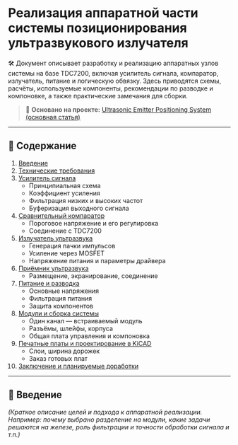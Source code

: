 # Реализация аппаратной части системы позиционирования ультразвукового излучателя

🛠️ Документ описывает разработку и реализацию аппаратных узлов системы на базе TDC7200, включая усилитель сигнала, компаратор, излучатель, питание и логическую обвязку. Здесь приводятся схемы, расчёты, используемые компоненты, рекомендации по разводке и компоновке, а также практические замечания для сборки.

> 📎 **Основано на проекте:** [Ultrasonic Emitter Positioning System (основная статья)](https://github.com/du-dim/Ultrasonic-Emitter-Positioning-System/blob/main/article_ru.md)

---

## 📑 Содержание

1. [Введение](#введение)
2. [Технические требования](#технические-требования)
3. [Усилитель сигнала](#усилитель-сигнала)
   - Принципиальная схема
   - Коэффициент усиления
   - Фильтрация низких и высоких частот
   - Буферизация выходного сигнала
4. [Сравнительный компаратор](#сравнительный-компаратор)
   - Пороговое напряжение и его регулировка
   - Соединение с TDC7200
5. [Излучатель ультразвука](#излучатель-ультразвука)
   - Генерация пачки импульсов
   - Усиление через MOSFET
   - Напряжение питания и параметры драйвера
6. [Приёмник ультразвука](#приёмник-ультразвука)
   - Размещение, экранирование, соединение
7. [Питание и разводка](#питание-и-разводка)
   - Основные напряжения
   - Фильтрация питания
   - Защита компонентов
8. [Модули и сборка системы](#модули-и-сборка-системы)
   - Один канал — встраиваемый модуль
   - Разъёмы, шлейфы, корпуса
   - Общая плата управления и компоновка
9. [Печатные платы и проектирование в KiCAD](#печатные-платы-и-проектирование-в-kicad)
   - Слои, ширина дорожек
   - Заказ готовых плат
10. [Заключение и планируемые доработки](#заключение-и-планируемые-доработки)

---

## 🔧 Введение

*(Краткое описание целей и подхода к аппаратной реализации. Например: почему выбрано разделение на модули, какие задачи решаются на железе, роль фильтрации и точности обработки сигнала и т.п.)*

